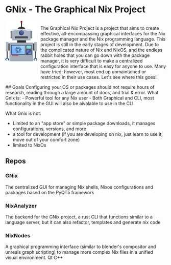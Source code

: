 # GNix - The Graphical Nix Project
<div style="display: flex; align-items: flex-start;">
  <img src="assets/gnix_robot.png" width="100" style="margin-right: 10px;" align="right">
  <p>
    The Graphical Nix Project is a project that aims to create effective, all-encompassing graphical interfaces for the Nix package manager and the Nix programming language. This project is still in the early stages of development. Due to the complicated nature of Nix and NixOS, and the endless rabbit holes that you can go down with the package manager, it is very difficult to make a centralized configuration interface that is easy for anyone to use. Many have tried; however, most end up unmaintained or restricted in their use cases. Let's see where this goes!
  </p>
</div>
## Goals
Configuring your OS or packages should not require hours of research, reading through a large amount of docs, and trial & error.
What Gnix is:
 - Powerful tool for any Nix user
 - Both Graphical and CLI, most functionality in the GUI will also be aivalable to use in the CLI
   
What Gnix is not:
 - Limited to an "app store" or simple package downloads, it manages configurations, versions, and more
 - a tool for development (if you are developing on nix, just learn to use it, move out of your comfort zone)
 - limited to NixOs
## Repos
### GNix
The centralized GUI for managing Nix shells, Nixos configurations and packages
based on the PyQT5 framework
### NixAnalyzer
The backend for the GNix project, a rust CLI that functions similar to a language server, but it can also refactor, templates and generate nix code
### NixNodes
A graphical programming interface (similar to blender's compositor and unreals graph scripting) to manage more complex Nix files in a unified visual environment. Qt C++
